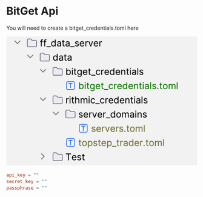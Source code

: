 # BitGet Api
You will need to create a bitget_credentials.toml here

![img.png](misc/img.png)


```toml
api_key = ""
secret_key = ""
passphrase = ""
```
